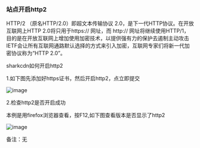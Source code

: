 ### 站点开启http2

HTTP/2 （原名HTTP/2.0）即超文本传输协议 2.0，是下一代HTTP协议。在开放互联网上HTTP 2.0将只用于https:// 网址，而 http:// 网址将继续使用HTTP/1，目的是在开放互联网上增加使用加密技术，以提供强有力的保护去遏制主动攻击 IETF会让所有互联网通路默认选择的方式来引入加密，互联网专家们将新一代加密协议称为“HTTP 2.0”。

sharkcdn如何开启http2

1.如下图先添加好https证书，然后开启http2，点立即提交

![image](https://user-images.githubusercontent.com/90588289/133751477-9bc52fd9-7631-4530-9255-18084697ae10.png)

2.检查http2是否开启成功

本例是用firefox浏览器查看，按F12,如下图查看版本是否显示了http2

![image](https://user-images.githubusercontent.com/90588289/133751496-4d94262d-bc16-4440-a419-a41ecda0d0a1.png)

备注：无
